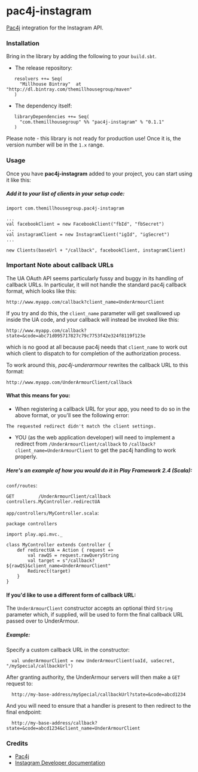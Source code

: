pac4j-instagram
============================

[Pac4j](https://github.com/pac4j/pac4j) integration for the Instagram API.


### Installation

Bring in the library by adding the following to your ```build.sbt```. 

  - The release repository: 

```
   resolvers ++= Seq(
     "Millhouse Bintray"  at "http://dl.bintray.com/themillhousegroup/maven"
   )
```
  - The dependency itself: 

```
   libraryDependencies ++= Seq(
     "com.themillhousegroup" %% "pac4j-instagram" % "0.1.1"
   )

```

Please note - this library is not ready for production use! Once it is, the version number will be in the `1.x` range.


### Usage

Once you have __pac4j-instagram__ added to your project, you can start using it like this:

##### Add it to your list of clients in your setup code:
```
import com.themillhousegroup.pac4j-instagram

...
val facebookClient = new FacebookClient("fbId", "fbSecret")
...
val instagramClient = new InstagramClient("igId", "igSecret")
...

new Clients(baseUrl + "/callback", facebookClient, instagramClient)

```

### Important Note about callback URLs
The UA OAuth API seems particularly fussy and buggy in its handling of callback URLs.
In particular, it will not handle the standard pac4j callback format, which looks like this:

```
http://www.myapp.com/callback?client_name=UnderArmourClient
```

If you try and do this, the `client_name` parameter will get swallowed up inside the UA code, and your callback will instead be invoked like this:

```
http://www.myapp.com/callback?state=&code=abc71d095717827c79c7753f42e324f8119f123e
```
which is no good at all because pac4j needs that `client_name` to work out which client to dispatch to for completion of the authorization process.

To work around this, *pac4j-underarmour* rewrites the callback URL to this format:
```
http://www.myapp.com/UnderArmourClient/callback
```

#### What this means for you:
- When registering a callback URL for your app, you need to do so in the above format, or you'll see the following error:
```
The requested redirect didn't match the client settings.
```
- YOU (as the web application developer) will need to implement a redirect from `/UnderArmourClient/callback` to `/callback?client_name=UnderArmourClient` to get the pac4j handling to work properly.

##### Here's an example of how you would do it in Play Framework 2.4 (Scala):

`conf/routes`:

```
GET         /UnderArmourClient/callback     controllers.MyController.redirectUA

```

`app/controllers/MyController.scala`:

```
package controllers

import play.api.mvc._

class MyController extends Controller {
	def redirectUA = Action { request =>
		val rawQS = request.rawQueryString
		val target = s"/callback?${rawQS}&client_name=UnderArmourClient"
		Redirect(target)
	}
}
```

#### If you'd like to use a different form of callback URL:

The `UnderArmourClient` constructor accepts an optional third `String` parameter which, if supplied, will be used to form the final callback URL passed over to UnderArmour. 

##### Example:

Specify a custom callback URL in the constructor:
```
  val underArmourClient = new UnderArmourClient(uaId, uaSecret, "/mySpecial/callbackUrl")
```
 
After granting authority, the UnderArmour servers will then make a `GET` request to:
```
  http://my-base-address/mySpecial/callbackUrl?state=&code=abcd1234
```
And you will need to ensure that a handler is present to then redirect to the final endpoint:
```
  http://my-base-address/callback?state=&code=abcd1234&client_name=UnderArmourClient
```

### Credits

- [Pac4j](https://github.com/pac4j/pac4j)
- [Instagram Developer documentation](https://www.instagram.com/developer/authentication/)

